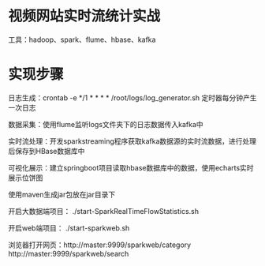 视频网站实时流统计实战
============

工具：hadoop、spark、flume、hbase、kafka

实现步骤
====
日志生成：crontab -e    */1 * * * * /root/logs/log_generator.sh  定时器每分钟产生一次日志

数据采集：使用flume监听logs文件夹下的日志数据传入kafka中

实时流处理：开发sparkstreaming程序获取kafka数据源的实时流数据，进行处理后保存到HBase数据库中

可视化展示：建立springboot项目读取hbase数据库中的数据，使用echarts实时展示位饼图

使用maven生成jar包放在jar目录下

开启大数据端项目：   ./start-SparkRealTimeFlowStatistics.sh 

开启web端项目：      ./start-sparkweb.sh

浏览器打开网页：http://master:9999/sparkweb/category 
                http://master:9999/sparkweb/search 


